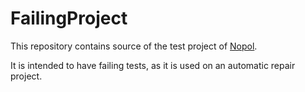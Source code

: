 # FailingProject

This repository contains source of the test project of [Nopol](https://github.com/SpoonLabs/nopol).

It is intended to have failing tests, as it is used on an automatic repair project.
